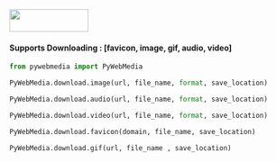   <img src="https://raw.githubusercontent.com/sijey-praveen/sijey-praveen/Profile/img/Python_logo_with_wordmark.png" height="40" width="140">

<h4>Supports Downloading : [favicon, image, gif, audio, video]</h4>

```python
from pywebmedia import PyWebMedia

PyWebMedia.download.image(url, file_name, format, save_location)

PyWebMedia.download.audio(url, file_name, format, save_location)

PyWebMedia.download.video(url, file_name, format, save_location)

PyWebMedia.download.favicon(domain, file_name, save_location)

PyWebMedia.download.gif(url, file_name , save_location)
```
